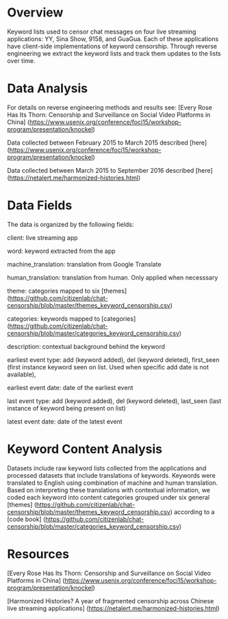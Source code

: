 
Overview
========

Keyword lists used to censor chat messages on four live streaming applications: YY, Sina Show, 9158, and GuaGua. 
Each of these applications have client-side implementations of keyword censorship. 
Through reverse engineering we extract the keyword lists and track them updates to the lists over time. 

Data Analysis 
========

For details on reverse engineering methods and results see: [Every Rose Has Its Thorn: Censorship and Surveillance on Social Video Platforms in China] (https://www.usenix.org/conference/foci15/workshop-program/presentation/knockel)

Data collected between February 2015 to March 2015 described [here] (https://www.usenix.org/conference/foci15/workshop-program/presentation/knockel) 

Data collected between March 2015 to September 2016 described [here] (https://netalert.me/harmonized-histories.html)

Data Fields
========

The data is organized by the following fields:

client: live streaming app

word: keyword extracted from the app

machine_translation: translation from Google Translate

human_translation: translation from human. Only applied when necesssary 

theme: categories mapped to six [themes] (https://github.com/citizenlab/chat-censorship/blob/master/themes_keyword_censorship.csv)

categories: keywords mapped to [categories] (https://github.com/citizenlab/chat-censorship/blob/master/categories_keyword_censorship.csv)

description: contextual background behind the keyword

earliest event type: add (keyword added), del (keyword deleted), first_seen
(first instance keyword seen on list. Used when specific add date is not available),

earliest event date: date of the earliest event

last event type: add (keyword added), del (keyword deleted), last_seen (last instance of keyword being present on list)

latest event date: date of the latest event

Keyword Content Analysis 
========
Datasets include raw keyword lists collected from the applications and processed datasets that include translations of keywords. 
Keywords were translated to English using combination of machine and human translation.
Based on interpreting these translations with contextual information, we coded each keyword into content categories grouped under six general [themes] (https://github.com/citizenlab/chat-censorship/blob/master/themes_keyword_censorship.csv) according to a [code book] (https://github.com/citizenlab/chat-censorship/blob/master/categories_keyword_censorship.csv)

Resources 
========
[Every Rose Has Its Thorn: Censorship and Surveillance on Social Video Platforms in China] (https://www.usenix.org/conference/foci15/workshop-program/presentation/knockel)

[Harmonized Histories?
A year of fragmented censorship across Chinese live streaming applications] (https://netalert.me/harmonized-histories.html)

